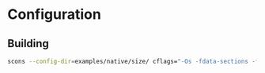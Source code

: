 # Configuration

## Building

```sh
scons --config-dir=examples/native/size/ cflags="-Os -fdata-sections -ffunction-sections" ldflags="-Os -rdynamic -Wl,-gc-sections" user_libs=-lm
```

